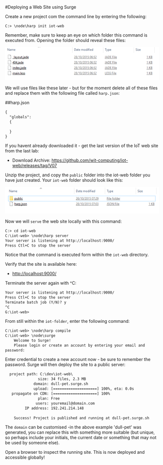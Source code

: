 #Deploying a Web Site using Surge

Create a new project com the command line by entering the following:

~~~
C:> \node\harp init iot-web
~~~

Remember, make sure to keep an eye on which folder this command is executed from. Opening the folder should reveal these files:

![](img/22.png)

We will use files like these later - but for the moment delete all of these files and replace them with the following file called `harp.json`:

##harp.json

~~~
{
  "globals": 
  {

  }
}
~~~

If you havent already downloaded it - get the last version of the IoT web site from the last lab:

- Download Archive: <https://github.com/wit-computing/iot-web/releases/tag/V07>

Unzip the project, and copy the `public` folder into the iot-web folder you have just created. Your `iot-web` folder should look like this:

![](img/23.png)

Now we will `serve` the web site locally with this command:

~~~
C:> cd iot-web
C:\iot-web> \node\harp server
Your server is listening at http://localhost:9000/
Press Ctl+C to stop the server
~~~

Notice that the command is executed form within the `iot-web` directory.

Verify that the site is available here:

- <http://localhost:9000/>

Terminate the server again with ^C:

~~~
Your server is listening at http://localhost:9000/
Press Ctl+C to stop the server
Terminate batch job (Y/N)? y
^C
G:\iot-web>
~~~

From still within the `iot-folder`, enter the following command:

~~~
C:\iot-web> \node\harp compile
C:\iot-web> \node\surge
    Welcome to Surge!
    Please login or create an account by entering your email and password:
~~~

Enter credential to create a new account now - be sure to remember the password. Surge will then deploy the site to a public server:

~~~
  project path: C:\dev\iot-web\
               size: 34 files, 2.3 MB
             domain: dull-pet.surge.sh
             upload: [====================] 100%, eta: 0.0s
   propagate on CDN: [====================] 100%
               plan: Free
              users: youremail@domain.com
         IP address: 192.241.214.148

    Success! Project is published and running at dull-pet.surge.sh
~~~

The `domain` can be customised -in the above example 'dull-pet' was generated, you can replace this with something more suitable (but unique, so perhaps include your initials, the current date or something that may not be used by someone else).

Open a browser to inspect the running site. This is now deployed and accessible globally!
